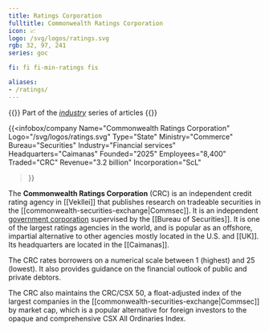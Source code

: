 ```yaml
---
title: Ratings Corporation
fulltitle: Commonwealth Ratings Corporation
icon: 📈
logo: /svg/logos/ratings.svg
rgb: 32, 97, 241
series: goc

fi: fi fi-min-ratings fis

aliases:
- /ratings/
---
```

{{<note series>}}
 Part of the *[industry](/industry/)* series of articles
{{</note>}}

{{<infobox/company
	 Name="Commonwealth Ratings Corporation"
	 Logo="/svg/logos/ratings.svg"
	 Type="State"
	 Ministry="Commerce"
	 Bureau="Securities"
	 Industry="Financial services"
	 Headquarters="Caimanas"
	 Founded="2025"
	 Employees="8,400"
	 Traded="CRC"
	 Revenue="3.2 billion"
	 Incorporation="ScL"
 >}}

The <span class="fi fi-min-ratings fis"></span> **Commonwealth Ratings Corporation** (CRC) is an independent credit rating agency in [[Vekllei]] that publishes research on tradeable securities in the [[commonwealth-securities-exchange|Commsec]]. It is an independent [government corporation](/state-industry/) supervised by the [[Bureau of Securities]]. It is one of the largest ratings agencies in the world, and is popular as an offshore, impartial alternative to other agencies mostly located in the U.S. and [[UK]]. Its headquarters are located in the [[Caimanas]].

The CRC rates borrowers on a numerical scale between 1 (highest) and 25 (lowest). It also provides guidance on the financial outlook of public and private debtors.

The CRC also maintains the CRC/CSX 50, a float-adjusted index of the largest companies in the [[commonwealth-securities-exchange|Commsec]] by market cap, which is a popular alternative for foreign investors to the opaque and comprehensive CSX All Ordinaries Index.

